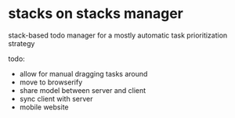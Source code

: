 # stacks on stacks manager

stack-based todo manager for a mostly automatic task prioritization strategy

todo:
* allow for manual dragging tasks around
* move to browserify
* share model between server and client
* sync client with server
* mobile website
